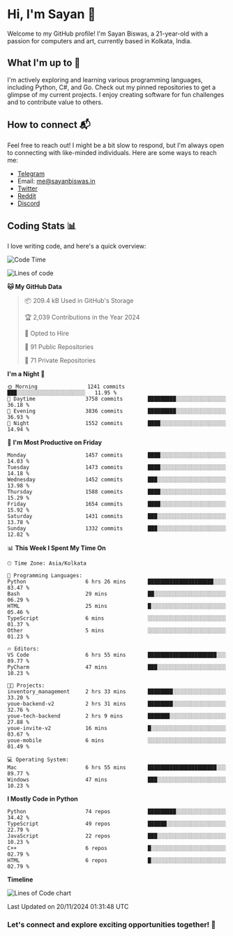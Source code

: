 # Hi, I'm Sayan 👋

Welcome to my GitHub profile! I'm Sayan Biswas, a 21-year-old with a passion for computers and art, currently based in Kolkata, India.

## What I'm up to 🚀

I'm actively exploring and learning various programming languages, including Python, C#, and Go. Check out my pinned repositories to get a glimpse of my current projects. I enjoy creating software for fun challenges and to contribute value to others.

## How to connect 📬

Feel free to reach out! I might be a bit slow to respond, but I'm always open to connecting with like-minded individuals. Here are some ways to reach me:

- [Telegram](https://t.me/dank_as_fuck)
- Email: [me@sayanbiswas.in](mailto:me@sayanbiswas.in)
- [Twitter](https://twitter.com/TheDankDel)
- [Reddit](https://www.reddit.com/user/dank_as_fuck_/)
- [Discord](https://discordapp.com/users/506536929152466945)

## Coding Stats 📊

I love writing code, and here's a quick overview:

<!--START_SECTION:waka-->
![Code Time](http://img.shields.io/badge/Code%20Time-1%2C918%20hrs%2037%20mins-blue)

![Lines of code](https://img.shields.io/badge/From%20Hello%20World%20I%27ve%20Written-6.2%20million%20lines%20of%20code-blue)

**🐱 My GitHub Data** 

> 📦 209.4 kB Used in GitHub's Storage 
 > 
> 🏆 2,039 Contributions in the Year 2024
 > 
> 💼 Opted to Hire
 > 
> 📜 91 Public Repositories 
 > 
> 🔑 71 Private Repositories 
 > 
**I'm a Night 🦉** 

```text
🌞 Morning                1241 commits        ███░░░░░░░░░░░░░░░░░░░░░░   11.95 % 
🌆 Daytime                3758 commits        █████████░░░░░░░░░░░░░░░░   36.18 % 
🌃 Evening                3836 commits        █████████░░░░░░░░░░░░░░░░   36.93 % 
🌙 Night                  1552 commits        ████░░░░░░░░░░░░░░░░░░░░░   14.94 % 
```
📅 **I'm Most Productive on Friday** 

```text
Monday                   1457 commits        ████░░░░░░░░░░░░░░░░░░░░░   14.03 % 
Tuesday                  1473 commits        ████░░░░░░░░░░░░░░░░░░░░░   14.18 % 
Wednesday                1452 commits        ███░░░░░░░░░░░░░░░░░░░░░░   13.98 % 
Thursday                 1588 commits        ████░░░░░░░░░░░░░░░░░░░░░   15.29 % 
Friday                   1654 commits        ████░░░░░░░░░░░░░░░░░░░░░   15.92 % 
Saturday                 1431 commits        ███░░░░░░░░░░░░░░░░░░░░░░   13.78 % 
Sunday                   1332 commits        ███░░░░░░░░░░░░░░░░░░░░░░   12.82 % 
```


📊 **This Week I Spent My Time On** 

```text
🕑︎ Time Zone: Asia/Kolkata

💬 Programming Languages: 
Python                   6 hrs 26 mins       █████████████████████░░░░   83.47 % 
Bash                     29 mins             ██░░░░░░░░░░░░░░░░░░░░░░░   06.29 % 
HTML                     25 mins             █░░░░░░░░░░░░░░░░░░░░░░░░   05.46 % 
TypeScript               6 mins              ░░░░░░░░░░░░░░░░░░░░░░░░░   01.37 % 
Other                    5 mins              ░░░░░░░░░░░░░░░░░░░░░░░░░   01.23 % 

🔥 Editors: 
VS Code                  6 hrs 55 mins       ██████████████████████░░░   89.77 % 
PyCharm                  47 mins             ███░░░░░░░░░░░░░░░░░░░░░░   10.23 % 

🐱‍💻 Projects: 
inventory_management     2 hrs 33 mins       ████████░░░░░░░░░░░░░░░░░   33.20 % 
youe-backend-v2          2 hrs 31 mins       ████████░░░░░░░░░░░░░░░░░   32.76 % 
youe-tech-backend        2 hrs 9 mins        ███████░░░░░░░░░░░░░░░░░░   27.88 % 
youe-invite-v2           16 mins             █░░░░░░░░░░░░░░░░░░░░░░░░   03.67 % 
youe-mobile              6 mins              ░░░░░░░░░░░░░░░░░░░░░░░░░   01.49 % 

💻 Operating System: 
Mac                      6 hrs 55 mins       ██████████████████████░░░   89.77 % 
Windows                  47 mins             ███░░░░░░░░░░░░░░░░░░░░░░   10.23 % 
```

**I Mostly Code in Python** 

```text
Python                   74 repos            █████████░░░░░░░░░░░░░░░░   34.42 % 
TypeScript               49 repos            ██████░░░░░░░░░░░░░░░░░░░   22.79 % 
JavaScript               22 repos            ███░░░░░░░░░░░░░░░░░░░░░░   10.23 % 
C++                      6 repos             █░░░░░░░░░░░░░░░░░░░░░░░░   02.79 % 
HTML                     6 repos             █░░░░░░░░░░░░░░░░░░░░░░░░   02.79 % 
```



**Timeline**

![Lines of Code chart](https://raw.githubusercontent.com/Dank-del/Dank-del/main/assets/bar_graph.png)


 Last Updated on 20/11/2024 01:31:48 UTC
<!--END_SECTION:waka-->

### Let's connect and explore exciting opportunities together! 🚀
